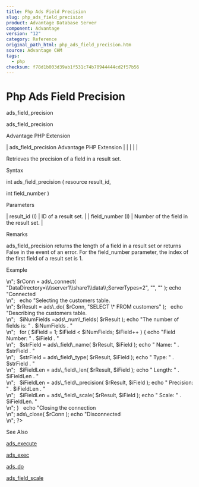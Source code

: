 ```yaml
---
title: Php Ads Field Precision
slug: php_ads_field_precision
product: Advantage Database Server
component: Advantage
version: "12"
category: Reference
original_path_html: php_ads_field_precision.htm
source: Advantage CHM
tags:
  - php
checksum: f78d1b003d39ab1f531c74b70944444cd2f57b56
---
```


# Php Ads Field Precision

ads\_field\_precision

ads\_field\_precision

Advantage PHP Extension

| ads\_field\_precision  Advantage PHP Extension |  |  |  |  |

Retrieves the precision of a field in a result set.

Syntax

int ads\_field\_precision ( resource result\_id,

int field\_number )

Parameters

| result\_id (I) | ID of a result set. |
| field\_number (I) | Number of the field in the result set. |

Remarks

ads\_field\_precision returns the length of a field in a result set or returns False in the event of an error. For the field\_number parameter, the index of the first field of a result set is 1.

Example

<?

echo "Connecting to Server<br>\n";

$rConn = ads\_connect( "DataDirectory=\\\\server1\\share1\\data\\;ServerTypes=2", "", "" );

echo "Connected<br>\n";

 

echo "Selecting the customers table.<br>\n";

$rResult = ads\_do( $rConn, "SELECT \* FROM customers" );

 

echo "Describing the customers table.<br>\n";

 

$iNumFields =ads\_num\_fields( $rResult );

echo "The number of fields is: " . $iNumFields . "<br>\n";

 

for ( $iField = 1; $iField < $iNumFields; $iField++ )

{

echo "Field Number: " . $iField . "<br>\n";

 

$strField = ads\_field\_name( $rResult, $iField );

echo " Name: " . $strField . "<br>\n";

 

$strField = ads\_field\_type( $rResult, $iField );

echo " Type: " . $strField . "<br>\n";

 

$iFieldLen = ads\_field\_len( $rResult, $iField );

echo " Length: " . $iFieldLen . "<br>\n";

 

$iFieldLen = ads\_field\_precision( $rResult, $iField );

echo " Precision: " . $iFieldLen . "<br>\n";

 

$iFieldLen = ads\_field\_scale( $rResult, $iField );

echo " Scale: " . $iFieldLen. "<br>\n";

}

 

echo "Closing the connection<br>\n";

ads\_close( $rConn );

echo "Disconnected<br>\n";

?>

See Also

[ads\_execute](php_ads_execute.md)

[ads\_exec](php_ads_exec.md)

[ads\_do](php_ads_do.md)

[ads\_field\_scale](php_ads_field_scale.md)
